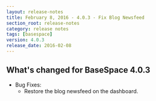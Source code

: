```yaml
---
layout: release-notes
title: February 8, 2016 - 4.0.3 - Fix Blog Newsfeed
section_root: release-notes
category: release notes
tags: [basespace]
version: 4.0.3
release_date: 2016-02-08
---
```


## What's changed for BaseSpace 4.0.3

- Bug Fixes:
	- Restore the blog newsfeed on the dashboard.
